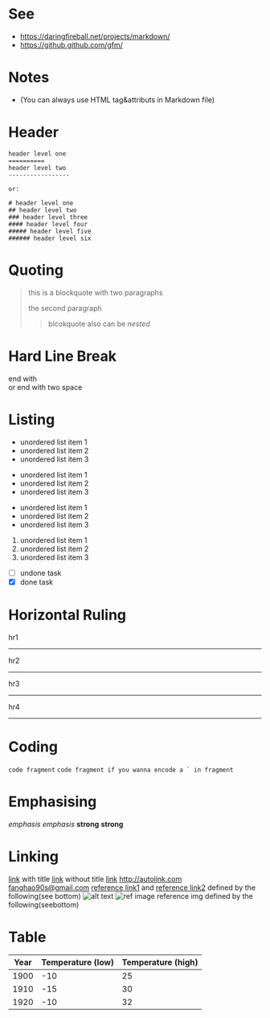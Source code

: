 # See

- <https://daringfireball.net/projects/markdown/>
- <https://github.github.com/gfm/>

# Notes
- (You can always use HTML tag&attributs in Markdown file)

# Header

```
header level one
==========
header level two
-----------------

or:

# header level one
## header level two
### header level three
#### header level four
##### header level five
###### header level six
```

# Quoting

> this is a blockquote with two paragraphs
>
> the second paragraph
>> blcokquote also can be *nested*

# Hard Line Break

end with \
or end with two space

# Listing

* unordered list item 1
* unordered list item 2
* unordered list item 3
+ unordered list item 1
+ unordered list item 2
+ unordered list item 3
- unordered list item 1
- unordered list item 2
- unordered list item 3

1. unordered list item 1
2. unordered list item 2
3. unordered list item 3

- [ ] undone task
- [x] done task

# Horizontal Ruling

hr1
* * *
hr2
***
hr3
*****
hr4
- - -

# Coding

`code fragment`
``code fragment if you wanna encode a ` in fragment``

# Emphasising

*emphasis*
_emphasis_
**strong**
__strong__

# Linking

[link](http://sample.com/ "Title") with title
[link](http://sample.com/) without title
[link](#to_ancher)
<http://autolink.com>
<fanghao90s@gmail.com>
[reference link1][num1] and [reference link2][num2] defined by the following(see bottom)
![alt text](/path/to/img.jpg "Optional title")
![ref image][img_id] reference img defined by the following(seebottom)

# Table

| Year | Temperature (low) | Temperature (high) |
| ---- | ----------------- | -------------------|
| 1900 |               -10 |                 25 |
| 1910 |               -15 |                 30 |
| 1920 |               -10 |                 32 |


[num1]: http://sample1.com/ "optional title"
[num2]: http://sample2.com/ "optional title"
[img_id]: url/to/img "Optional title attribute"
